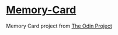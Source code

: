 # [Memory-Card](https://truepadawan.github.io/Memory-Card/)
Memory Card project from [The Odin Project](https://www.theodinproject.com/lessons/node-path-javascript-memory-card)

